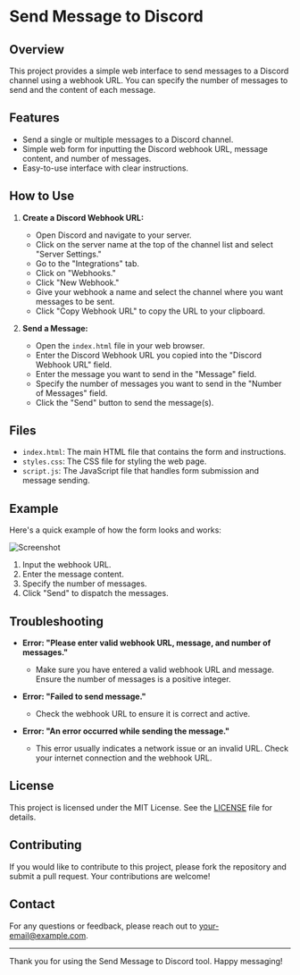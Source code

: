 # Send Message to Discord

## Overview

This project provides a simple web interface to send messages to a Discord channel using a webhook URL. You can specify the number of messages to send and the content of each message.

## Features

- Send a single or multiple messages to a Discord channel.
- Simple web form for inputting the Discord webhook URL, message content, and number of messages.
- Easy-to-use interface with clear instructions.

## How to Use

1. **Create a Discord Webhook URL:**
   - Open Discord and navigate to your server.
   - Click on the server name at the top of the channel list and select "Server Settings."
   - Go to the "Integrations" tab.
   - Click on "Webhooks."
   - Click "New Webhook."
   - Give your webhook a name and select the channel where you want messages to be sent.
   - Click "Copy Webhook URL" to copy the URL to your clipboard.

2. **Send a Message:**
   - Open the `index.html` file in your web browser.
   - Enter the Discord Webhook URL you copied into the "Discord Webhook URL" field.
   - Enter the message you want to send in the "Message" field.
   - Specify the number of messages you want to send in the "Number of Messages" field.
   - Click the "Send" button to send the message(s).

## Files

- `index.html`: The main HTML file that contains the form and instructions.
- `styles.css`: The CSS file for styling the web page.
- `script.js`: The JavaScript file that handles form submission and message sending.

## Example

Here's a quick example of how the form looks and works:

![Screenshot](example-screenshot.png) <!-- Replace with an actual screenshot of your form -->

1. Input the webhook URL.
2. Enter the message content.
3. Specify the number of messages.
4. Click "Send" to dispatch the messages.

## Troubleshooting

- **Error: "Please enter valid webhook URL, message, and number of messages."**
  - Make sure you have entered a valid webhook URL and message. Ensure the number of messages is a positive integer.

- **Error: "Failed to send message."**
  - Check the webhook URL to ensure it is correct and active.

- **Error: "An error occurred while sending the message."**
  - This error usually indicates a network issue or an invalid URL. Check your internet connection and the webhook URL.

## License

This project is licensed under the MIT License. See the [LICENSE](LICENSE) file for details.

## Contributing

If you would like to contribute to this project, please fork the repository and submit a pull request. Your contributions are welcome!

## Contact

For any questions or feedback, please reach out to [your-email@example.com](mailto:your-email@example.com).

---

Thank you for using the Send Message to Discord tool. Happy messaging!
